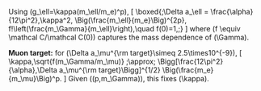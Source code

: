 Using (g_\ell=\kappa(m_\ell/m_e)^p),
[
\boxed{;\Delta a_\ell
= \frac{\alpha}{12\pi^2},\kappa^2,
\Big(\frac{m_\ell}{m_e}\Big)^{2p},
f!\left(\frac{m_\Gamma}{m_\ell}\right),\quad f(0)=1,;}
]
where (f \equiv \mathcal C/\mathcal C(0)) captures the mass dependence of (\Gamma).

**Muon target:** for (\Delta a_\mu^{\rm target}\simeq 2.5\times10^{-9}),
[
\kappa,\sqrt{f(m_\Gamma/m_\mu)}
;\approx;
\Bigg[\frac{12\pi^2}{\alpha},\Delta a_\mu^{\rm target}\Bigg]^{1/2}
\Big(\frac{m_e}{m_\mu}\Big)^p.
]
Given ((p,m_\Gamma)), this fixes (\kappa).